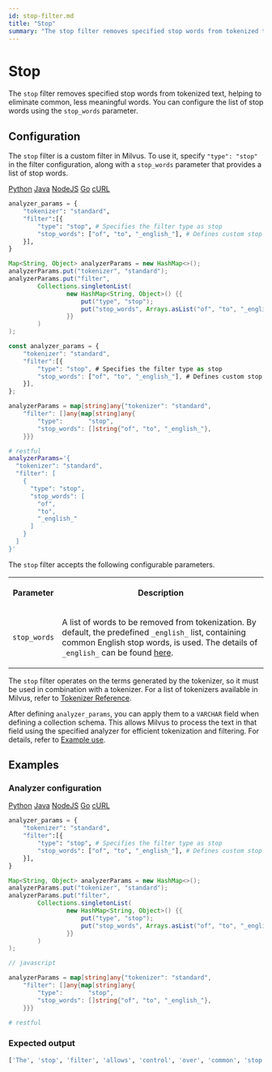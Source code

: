```yaml
---
id: stop-filter.md
title: "Stop"
summary: "The stop filter removes specified stop words from tokenized text, helping to eliminate common, less meaningful words. You can configure the list of stop words using the stop_words parameter."
---
```


# Stop

The `stop` filter removes specified stop words from tokenized text, helping to eliminate common, less meaningful words. You can configure the list of stop words using the `stop_words` parameter.

## Configuration

The `stop` filter is a custom filter in Milvus. To use it, specify `"type": "stop"` in the filter configuration, along with a `stop_words` parameter that provides a list of stop words.

<div class="multipleCode">
    <a href="#python">Python</a>
    <a href="#java">Java</a>
    <a href="#javascript">NodeJS</a>
    <a href="#go">Go</a>
    <a href="#bash">cURL</a>
</div>

```python
analyzer_params = {
    "tokenizer": "standard",
    "filter":[{
        "type": "stop", # Specifies the filter type as stop
        "stop_words": ["of", "to", "_english_"], # Defines custom stop words and includes the English stop word list
    }],
}
```

```java
Map<String, Object> analyzerParams = new HashMap<>();
analyzerParams.put("tokenizer", "standard");
analyzerParams.put("filter",
        Collections.singletonList(
                new HashMap<String, Object>() {{
                    put("type", "stop");
                    put("stop_words", Arrays.asList("of", "to", "_english_"));
                }}
        )
);
```

```javascript
const analyzer_params = {
    "tokenizer": "standard",
    "filter":[{
        "type": "stop", # Specifies the filter type as stop
        "stop_words": ["of", "to", "_english_"], # Defines custom stop words and includes the English stop word list
    }],
};
```

```go
analyzerParams = map[string]any{"tokenizer": "standard",
    "filter": []any{map[string]any{
        "type":       "stop",
        "stop_words": []string{"of", "to", "_english_"},
    }}}
```

```bash
# restful
analyzerParams='{
  "tokenizer": "standard",
  "filter": [
    {
      "type": "stop",
      "stop_words": [
        "of",
        "to",
        "_english_"
      ]
    }
  ]
}'

```

The `stop` filter accepts the following configurable parameters.

<table>
   <tr>
     <th><p>Parameter</p></th>
     <th><p>Description</p></th>
   </tr>
   <tr>
     <td><p><code>stop_words</code></p></td>
     <td><p>A list of words to be removed from tokenization. By default, the predefined <code>_english_</code> list, containing common English stop words, is used. The details of <code>_english_</code> can be found <a href="https://github.com/milvus-io/milvus/blob/master/internal/core/thirdparty/tantivy/tantivy-binding/src/stop_words.rs">here</a>.</p></td>
   </tr>
</table>

The `stop` filter operates on the terms generated by the tokenizer, so it must be used in combination with a tokenizer. For a list of tokenizers available in Milvus, refer to [Tokenizer Reference](tokenizers).

After defining `analyzer_params`, you can apply them to a `VARCHAR` field when defining a collection schema. This allows Milvus to process the text in that field using the specified analyzer for efficient tokenization and filtering. For details, refer to [Example use](analyzer-overview.md#Example-use).

## Examples

### Analyzer configuration

<div class="multipleCode">
    <a href="#python">Python</a>
    <a href="#java">Java</a>
    <a href="#javascript">NodeJS</a>
    <a href="#go">Go</a>
    <a href="#bash">cURL</a>
</div>

```python
analyzer_params = {
    "tokenizer": "standard",
    "filter":[{
        "type": "stop", # Specifies the filter type as stop
        "stop_words": ["of", "to", "_english_"], # Defines custom stop words and includes the English stop word list
    }],
}
```

```java
Map<String, Object> analyzerParams = new HashMap<>();
analyzerParams.put("tokenizer", "standard");
analyzerParams.put("filter",
        Collections.singletonList(
                new HashMap<String, Object>() {{
                    put("type", "stop");
                    put("stop_words", Arrays.asList("of", "to", "_english_"));
                }}
        )
);
```

```javascript
// javascript
```

```go
analyzerParams = map[string]any{"tokenizer": "standard",
    "filter": []any{map[string]any{
        "type":       "stop",
        "stop_words": []string{"of", "to", "_english_"},
    }}}
```

```bash
# restful
```

### Expected output

```python
['The', 'stop', 'filter', 'allows', 'control', 'over', 'common', 'stop', 'words', 'text', 'processing']
```

